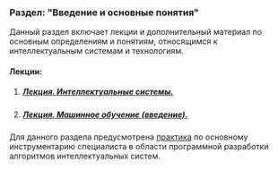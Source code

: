 ### Раздел: "Введение и основные понятия"

Данный раздел включает лекции и дополнительный материал по основным определениям и понятиям, относящимся к интеллектуальным системам и технологиям. 

#### Лекции:

1. ##### 	[Лекция. Интеллектуальные системы.](Лекция.%20Интеллектуальные%20системы.pdf)

2. ##### 	[Лекция. Машинное обучение (введение).](Лекция.%20Машинное%20обучение%20(введение).pdf)





Для данного раздела предусмотрена [практика]() по основному инструментарию специалиста в области программной разработки алгоритмов интеллектуальных систем.
